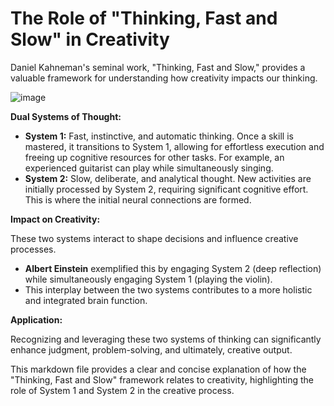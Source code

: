 # The Role of "Thinking, Fast and Slow" in Creativity

Daniel Kahneman's seminal work, "Thinking, Fast and Slow," provides a valuable framework for understanding how creativity impacts our thinking.

![image](https://github.com/user-attachments/assets/ae0df896-79b8-4b65-a11a-b32c6b171635)


**Dual Systems of Thought:**

* **System 1:** Fast, instinctive, and automatic thinking. Once a skill is mastered, it transitions to System 1, allowing for effortless execution and freeing up cognitive resources for other tasks. For example, an experienced guitarist can play while simultaneously singing.
* **System 2:** Slow, deliberate, and analytical thought. New activities are initially processed by System 2, requiring significant cognitive effort. This is where the initial neural connections are formed.

**Impact on Creativity:**

These two systems interact to shape decisions and influence creative processes. 

* **Albert Einstein** exemplified this by engaging System 2 (deep reflection) while simultaneously engaging System 1 (playing the violin). 
* This interplay between the two systems contributes to a more holistic and integrated brain function.

**Application:**

Recognizing and leveraging these two systems of thinking can significantly enhance judgment, problem-solving, and ultimately, creative output.

This markdown file provides a clear and concise explanation of how the "Thinking, Fast and Slow" framework relates to creativity, highlighting the role of System 1 and System 2 in the creative process.
